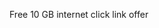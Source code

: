 Free 10 GB internet 
click link offer 
<!---
raju258hhsh/raju258hhsh is a ✨ special ✨ repository because its `README.md` (this file) appears on your GitHub profile.
You can click the Preview link to take a look at your changes.
--->
